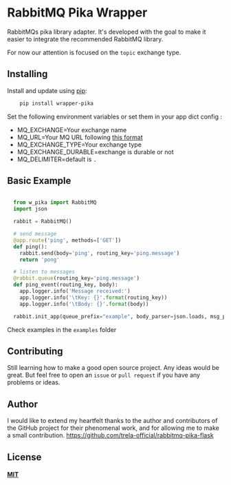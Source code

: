 # RabbitMQ Pika Wrapper

RabbitMQs pika library adapter. It's developed with the goal to make it easier to integrate the recommended RabbitMQ library.

For now our attention is focused on the `topic` exchange type.

## Installing

Install and update using [pip](https://pip.pypa.io/en/stable/quickstart/):

```bash
    pip install wrapper-pika
```

Set the following environment variables or set them in your app dict config :

- MQ_EXCHANGE=Your exchange name
- MQ_URL=Your MQ URL following [this format](https://pika.readthedocs.io/en/stable/examples/using_urlparameters.html)
- MQ_EXCHANGE_TYPE=Your exchange type
- MQ_EXCHANGE_DURABLE=exchange is durable or not
- MQ_DELIMITER=default is `.`

## Basic Example

```python

  from w_pika import RabbitMQ
  import json

  rabbit = RabbitMQ()

  # send message
  @app.route('ping', methods=['GET'])
  def ping():
    rabbit.send(body='ping', routing_key='ping.message')
    return 'pong'

  # listen to messages
  @rabbit.queue(routing_key='ping.message')
  def ping_event(routing_key, body):
    app.logger.info('Message received:')
    app.logger.info('\tKey: {}'.format(routing_key))
    app.logger.info('\tBody: {}'.format(body))

  rabbit.init_app(queue_prefix="example", body_parser=json.loads, msg_parser=json.dumps)

```

Check examples in the `examples` folder

## Contributing

Still learning how to make a good open source project. Any ideas would be great.
But feel free to open an `issue` or `pull request` if you have any problems or ideas.

## Author

I would like to extend my heartfelt thanks to the author and contributors of the GitHub project for their phenomenal work, and for allowing me to make a small contribution.
https://github.com/trela-official/rabbitmq-pika-flask


## License

#### [MIT](https://opensource.org/licenses/mit-license.php)